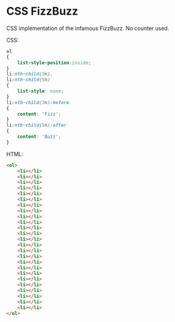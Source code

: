 CSS FizzBuzz
===========

CSS implementation of the infamous FizzBuzz. No counter used.

CSS:

```css
ol
{
    list-style-position:inside;
}
li:nth-child(3n),
li:nth-child(5n)
{
    list-style: none;
}
li:nth-child(3n):before
{
    content: 'Fizz';
}
li:nth-child(5n):after
{
    content: 'Buzz';
}
```

HTML:
```html
<ol>
    <li></li>
    <li></li>
    <li></li>
    <li></li>
    <li></li>
    <li></li>
    <li></li>
    <li></li>
    <li></li>
    <li></li>
    <li></li>
    <li></li>
    <li></li>
    <li></li>
    <li></li>
    <li></li>
    <li></li>
    <li></li>
    <li></li>
    <li></li>
    <li></li>
    <li></li>
    <li></li>
    <li></li>
    <li></li>
</ol>
```
